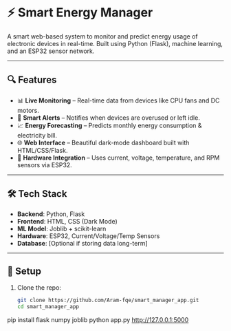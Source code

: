 # ⚡ Smart Energy Manager

A smart web-based system to monitor and predict energy usage of electronic devices in real-time. Built using Python (Flask), machine learning, and an ESP32 sensor network.

---

## 🔍 Features

- 📊 **Live Monitoring** – Real-time data from devices like CPU fans and DC motors.
- 🔔 **Smart Alerts** – Notifies when devices are overused or left idle.
- 📈 **Energy Forecasting** – Predicts monthly energy consumption & electricity bill.
- 🌐 **Web Interface** – Beautiful dark-mode dashboard built with HTML/CSS/Flask.
- 🔌 **Hardware Integration** – Uses current, voltage, temperature, and RPM sensors via ESP32.

---

## 🛠 Tech Stack

- **Backend**: Python, Flask
- **Frontend**: HTML, CSS (Dark Mode)
- **ML Model**: Joblib + scikit-learn
- **Hardware**: ESP32, Current/Voltage/Temp Sensors
- **Database**: [Optional if storing data long-term]

---

## 🚀 Setup

1. Clone the repo:

   ```bash
   git clone https://github.com/Aram-fqe/smart_manager_app.git
   cd smart_manager_app

pip install flask numpy joblib
python app.py
http://127.0.0.1:5000
